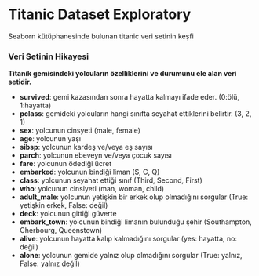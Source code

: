# Titanic Dataset Exploratory
 Seaborn kütüphanesinde bulunan titanic veri setinin keşfi

### Veri Setinin Hikayesi
**Titanik gemisindeki yolcuların özelliklerini ve durumunu ele alan veri setidir.**
* **survived**: gemi kazasından sonra hayatta kalmayı ifade eder. (0:ölü, 1:hayatta)
* **pclass**: gemideki yolcuların hangi sınıfta seyahat ettiklerini belirtir. (3, 2, 1)
* **sex**: yolcunun cinsyeti (male, female)
* **age**: yolcunun yaşı
* **sibsp**: yolcunun kardeş ve/veya eş sayısı
* **parch**: yolcunun ebeveyn ve/veya çocuk sayısı
* **fare**: yolcunun ödediği ücret
* **embarked**: yolcunun bindiği liman (S, C, Q)
* **class**: yolcunun seyahat ettiği sınıf (Third, Second, First)
* **who**: yolcunun cinsiyeti (man, woman, child)
* **adult_male**: yolcunun yetişkin bir erkek olup olmadığını sorgular (True: yetişkin erkek, False: değil)
* **deck**: yolcunun gittiği güverte
* **embark_town**: yolcunun bindiği limanın bulunduğu şehir (Southampton, Cherbourg, Queenstown)
* **alive**: yolcunun hayatta kalıp kalmadığını sorgular (yes: hayatta, no: değil)
* **alone**: yolcunun gemide yalnız olup olmadığını sorgular (True: yalnız, False: yalnız değil)
